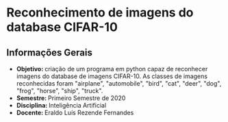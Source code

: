 # Reconhecimento de imagens do database CIFAR-10

## Informações Gerais
* <b> Objetivo: </b> criação de um programa em python capaz de reconhecer imagens do database de imagens CIFAR-10. As classes de imagens reconhecidas foram "airplane", "automobile", "bird", "cat", "deer", "dog", "frog", "horse", "ship", "truck".
* <b> Semestre: </b> Primeiro Semestre de 2020
* <b> Disciplina: </b> Inteligência Artificial
* <b> Docente: </b> Eraldo Luís Rezende Fernandes
